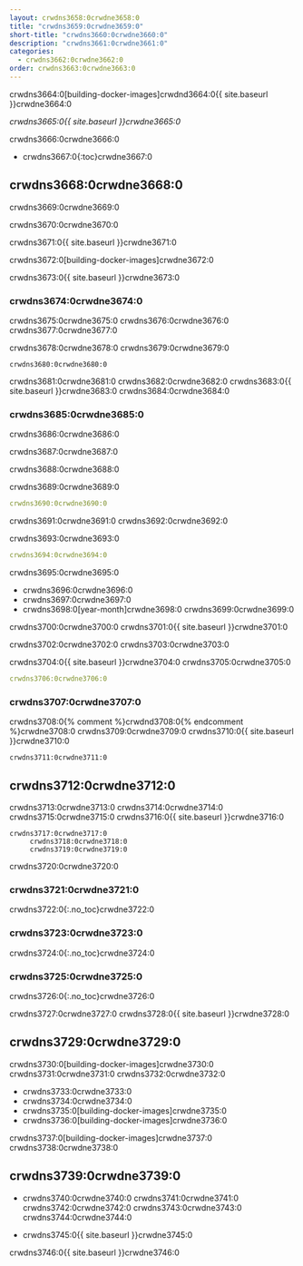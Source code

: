 ```yaml
---
layout: crwdns3658:0crwdne3658:0
title: "crwdns3659:0crwdne3659:0"
short-title: "crwdns3660:0crwdne3660:0"
description: "crwdns3661:0crwdne3661:0"
categories:
  - crwdns3662:0crwdne3662:0
order: crwdns3663:0crwdne3663:0
---
```

crwdns3664:0[building-docker-images]crwdnd3664:0{{ site.baseurl }}crwdne3664:0

*crwdns3665:0{{ site.baseurl }}crwdne3665:0*

crwdns3666:0crwdne3666:0

- crwdns3667:0{:toc}crwdne3667:0

## crwdns3668:0crwdne3668:0

crwdns3669:0crwdne3669:0

crwdns3670:0crwdne3670:0

crwdns3671:0{{ site.baseurl }}crwdne3671:0

crwdns3672:0[building-docker-images]crwdne3672:0

crwdns3673:0{{ site.baseurl }}crwdne3673:0

### crwdns3674:0crwdne3674:0

crwdns3675:0crwdne3675:0 crwdns3676:0crwdne3676:0 crwdns3677:0crwdne3677:0

crwdns3678:0crwdne3678:0 crwdns3679:0crwdne3679:0

    crwdns3680:0crwdne3680:0
    

crwdns3681:0crwdne3681:0 crwdns3682:0crwdne3682:0 crwdns3683:0{{ site.baseurl }}crwdne3683:0 crwdns3684:0crwdne3684:0

### crwdns3685:0crwdne3685:0

crwdns3686:0crwdne3686:0

crwdns3687:0crwdne3687:0

crwdns3688:0crwdne3688:0

crwdns3689:0crwdne3689:0

```yaml
crwdns3690:0crwdne3690:0
```

crwdns3691:0crwdne3691:0 crwdns3692:0crwdne3692:0

crwdns3693:0crwdne3693:0

```yaml
crwdns3694:0crwdne3694:0
```

crwdns3695:0crwdne3695:0

- crwdns3696:0crwdne3696:0
- crwdns3697:0crwdne3697:0
- crwdns3698:0[year-month]crwdne3698:0 crwdns3699:0crwdne3699:0

crwdns3700:0crwdne3700:0 crwdns3701:0{{ site.baseurl }}crwdne3701:0

crwdns3702:0crwdne3702:0 crwdns3703:0crwdne3703:0

crwdns3704:0{{ site.baseurl }}crwdne3704:0 crwdns3705:0crwdne3705:0

```yaml
crwdns3706:0crwdne3706:0
```

### crwdns3707:0crwdne3707:0

crwdns3708:0{% comment %}crwdnd3708:0{% endcomment %}crwdne3708:0 crwdns3709:0crwdne3709:0 crwdns3710:0{{ site.baseurl }}crwdne3710:0

    crwdns3711:0crwdne3711:0
    

## crwdns3712:0crwdne3712:0

crwdns3713:0crwdne3713:0 crwdns3714:0crwdne3714:0 crwdns3715:0crwdne3715:0 crwdns3716:0{{ site.baseurl }}crwdne3716:0

    crwdns3717:0crwdne3717:0
         crwdns3718:0crwdne3718:0 
         crwdns3719:0crwdne3719:0
    

crwdns3720:0crwdne3720:0

### crwdns3721:0crwdne3721:0

crwdns3722:0{:.no_toc}crwdne3722:0

### crwdns3723:0crwdne3723:0

crwdns3724:0{:.no_toc}crwdne3724:0

### crwdns3725:0crwdne3725:0

crwdns3726:0{:.no_toc}crwdne3726:0

crwdns3727:0crwdne3727:0 crwdns3728:0{{ site.baseurl }}crwdne3728:0

## crwdns3729:0crwdne3729:0

crwdns3730:0[building-docker-images]crwdne3730:0 crwdns3731:0crwdne3731:0 crwdns3732:0crwdne3732:0

- crwdns3733:0crwdne3733:0
- crwdns3734:0crwdne3734:0
- crwdns3735:0[building-docker-images]crwdne3735:0
- crwdns3736:0[building-docker-images]crwdne3736:0

crwdns3737:0[building-docker-images]crwdne3737:0 crwdns3738:0crwdne3738:0

## crwdns3739:0crwdne3739:0

- crwdns3740:0crwdne3740:0 crwdns3741:0crwdne3741:0 crwdns3742:0crwdne3742:0 crwdns3743:0crwdne3743:0 crwdns3744:0crwdne3744:0

- crwdns3745:0{{ site.baseurl }}crwdne3745:0

crwdns3746:0{{ site.baseurl }}crwdne3746:0